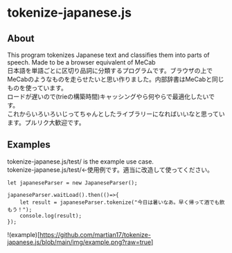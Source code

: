 # tokenize-japanese.js
## About
This program tokenizes Japanese text and classifies them into parts of speech. Made to be a browser equivalent of MeCab  
日本語を単語ごとに区切り品詞に分類するプログラムです。ブラウザの上でMeCabのようなものを走らせたいと思い作りました。内部辞書はMeCabと同じものを使っています。  
ロードが遅いので(trieの構築時間)キャッシングやら何やらで最適化したいです。  
これからいろいろいじってちゃんとしたライブラリーになればいいなと思っています。プルリク大歓迎です。  

## Examples
tokenize-japanese.js/test/ is the example use case.  
tokenize-japanese.js/test/←使用例です。適当に改造して使ってください。  
```
let japaneseParser = new JapaneseParser();

japaneseParser.waitLoad().then(()=>{
    let result = japaneseParser.tokenize("今日は暑いなあ。早く帰って酒でも飲もう！");
    console.log(result);
});
```
!(example)[https://github.com/martian17/tokenize-japanese.js/blob/main/img/example.png?raw=true]
